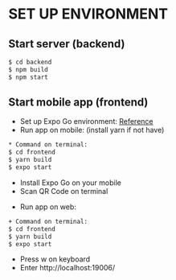 # SET UP ENVIRONMENT

## Start server (backend)

```bash
$ cd backend
$ npm build
$ npm start
```

## Start mobile app (frontend)
* Set up Expo Go environment: [Reference](<https://freetuts.net/cai-dat-expo-moi-truong-xay-dung-ung-dung-react-native-2717.html>)
* Run app on mobile: (install yarn if not have)
```bash
* Command on terminal:
$ cd frontend
$ yarn build
$ expo start
```
* Install Expo Go on your mobile
* Scan QR Code on terminal
- Run app on web: 
```bash
+ Command on terminal:
$ cd frontend
$ yarn build
$ expo start
```
+ Press w on keyboard
+ Enter http://localhost:19006/
